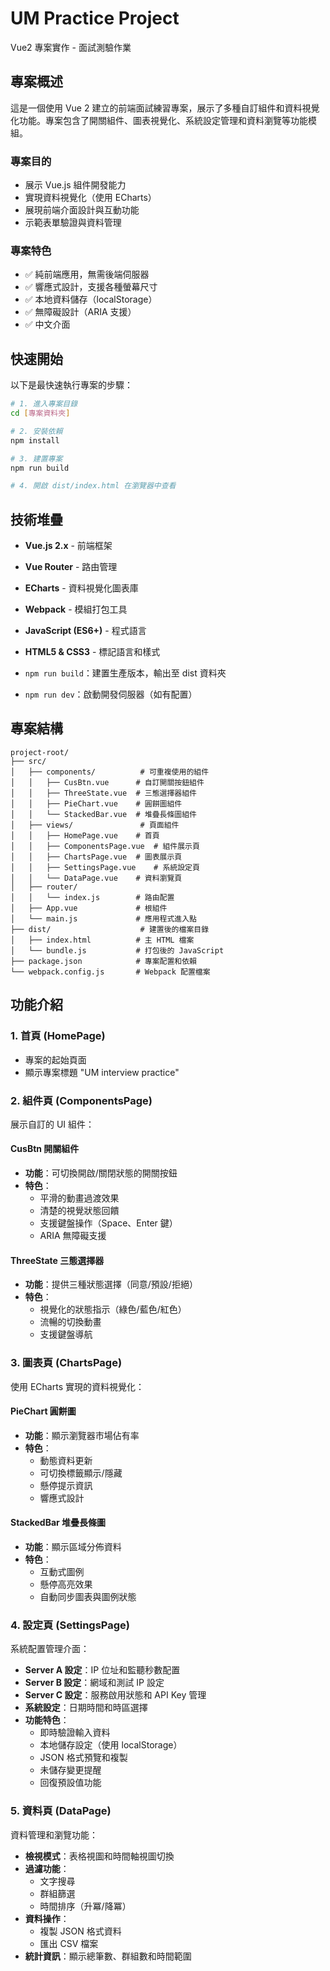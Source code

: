 # UM Practice Project

Vue2 專案實作 - 面試測驗作業

## 專案概述

這是一個使用 Vue 2 建立的前端面試練習專案，展示了多種自訂組件和資料視覺化功能。專案包含了開關組件、圖表視覺化、系統設定管理和資料瀏覽等功能模組。

### 專案目的
- 展示 Vue.js 組件開發能力
- 實現資料視覺化（使用 ECharts）
- 展現前端介面設計與互動功能
- 示範表單驗證與資料管理

### 專案特色
- ✅ 純前端應用，無需後端伺服器
- ✅ 響應式設計，支援各種螢幕尺寸
- ✅ 本地資料儲存（localStorage）
- ✅ 無障礙設計（ARIA 支援）
- ✅ 中文介面

## 快速開始

以下是最快速執行專案的步驟：

```bash
# 1. 進入專案目錄
cd [專案資料夾]

# 2. 安裝依賴
npm install

# 3. 建置專案
npm run build

# 4. 開啟 dist/index.html 在瀏覽器中查看
```

## 技術堆疊

- **Vue.js 2.x** - 前端框架
- **Vue Router** - 路由管理
- **ECharts** - 資料視覺化圖表庫
- **Webpack** - 模組打包工具
- **JavaScript (ES6+)** - 程式語言
- **HTML5 & CSS3** - 標記語言和樣式


- `npm run build`：建置生產版本，輸出至 dist 資料夾
- `npm run dev`：啟動開發伺服器（如有配置）

## 專案結構

```
project-root/
├── src/
│   ├── components/          # 可重複使用的組件
│   │   ├── CusBtn.vue      # 自訂開關按鈕組件
│   │   ├── ThreeState.vue  # 三態選擇器組件
│   │   ├── PieChart.vue    # 圓餅圖組件
│   │   └── StackedBar.vue  # 堆疊長條圖組件
│   ├── views/               # 頁面組件
│   │   ├── HomePage.vue    # 首頁
│   │   ├── ComponentsPage.vue  # 組件展示頁
│   │   ├── ChartsPage.vue  # 圖表展示頁
│   │   ├── SettingsPage.vue    # 系統設定頁
│   │   └── DataPage.vue    # 資料瀏覽頁
│   ├── router/
│   │   └── index.js        # 路由配置
│   ├── App.vue             # 根組件
│   └── main.js             # 應用程式進入點
├── dist/                    # 建置後的檔案目錄
│   ├── index.html          # 主 HTML 檔案
│   └── bundle.js           # 打包後的 JavaScript
├── package.json            # 專案配置和依賴
└── webpack.config.js       # Webpack 配置檔案
```

## 功能介紹

### 1. 首頁 (HomePage)
- 專案的起始頁面
- 顯示專案標題 "UM interview practice"

### 2. 組件頁 (ComponentsPage)
展示自訂的 UI 組件：

#### CusBtn 開關組件
- **功能**：可切換開啟/關閉狀態的開關按鈕
- **特色**：
  - 平滑的動畫過渡效果
  - 清楚的視覺狀態回饋
  - 支援鍵盤操作（Space、Enter 鍵）
  - ARIA 無障礙支援

#### ThreeState 三態選擇器
- **功能**：提供三種狀態選擇（同意/預設/拒絕）
- **特色**：
  - 視覺化的狀態指示（綠色/藍色/紅色）
  - 流暢的切換動畫
  - 支援鍵盤導航

### 3. 圖表頁 (ChartsPage)
使用 ECharts 實現的資料視覺化：

#### PieChart 圓餅圖
- **功能**：顯示瀏覽器市場佔有率
- **特色**：
  - 動態資料更新
  - 可切換標籤顯示/隱藏
  - 懸停提示資訊
  - 響應式設計

#### StackedBar 堆疊長條圖
- **功能**：顯示區域分佈資料
- **特色**：
  - 互動式圖例
  - 懸停高亮效果
  - 自動同步圖表與圖例狀態

### 4. 設定頁 (SettingsPage)
系統配置管理介面：
- **Server A 設定**：IP 位址和監聽秒數配置
- **Server B 設定**：網域和測試 IP 設定
- **Server C 設定**：服務啟用狀態和 API Key 管理
- **系統設定**：日期時間和時區選擇
- **功能特色**：
  - 即時驗證輸入資料
  - 本地儲存設定（使用 localStorage）
  - JSON 格式預覽和複製
  - 未儲存變更提醒
  - 回復預設值功能

### 5. 資料頁 (DataPage)
資料管理和瀏覽功能：
- **檢視模式**：表格視圖和時間軸視圖切換
- **過濾功能**：
  - 文字搜尋
  - 群組篩選
  - 時間排序（升冪/降冪）
- **資料操作**：
  - 複製 JSON 格式資料
  - 匯出 CSV 檔案
- **統計資訊**：顯示總筆數、群組數和時間範圍
